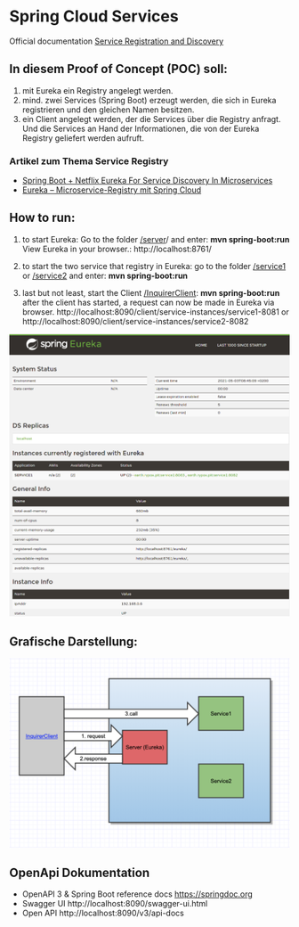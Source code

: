 # Spring Cloud Services
Official documentation [Service Registration and Discovery](https://spring.io/guides/gs/service-registration-and-discovery/)
## In diesem Proof of Concept (POC) soll:

 1. mit Eureka ein Registry angelegt werden.
 2. mind. zwei Services (Spring Boot) erzeugt werden, die sich in Eureka registrieren und den gleichen Namen besitzen.
 3. ein Client angelegt werden, der die Services über die Registry anfragt. Und die Services an Hand der Informationen, die von der Eureka Registry geliefert werden aufruft.

### Artikel zum Thema Service Registry
- [Spring Boot + Netflix Eureka For Service Discovery In Microservices](https://m.heise.de/developer/artikel/Eureka-Microservice-Registry-mit-Spring-Cloud-2848238.html?seite=all)
- [Eureka – Microservice-Registry mit Spring Cloud](https://medium.com/techno101/spring-boot-netflix-eureka-for-service-discovery-in-microservices-cc81cca96144)

## How to run:
 1. to start Eureka: 
Go to the folder [/server](server)/ and enter:
**mvn spring-boot:run** 
View Eureka in your browser.:
http://localhost:8761/

 2. to start the two service that registry in Eureka:
go to the folder [/service1](service1) or [/service2](service2) and enter: **mvn spring-boot:run**

3. last but not least, start the Client [/InquirerClient](InquirerClient): **mvn spring-boot:run**
after the client has started, a request can now be made in Eureka via browser.
http://localhost:8090/client/service-instances/service1-8081 or 
http://localhost:8090/client/service-instances/service2-8082


![Eureka System Status](res/eureka-system-status.png "Eureka System Status")

## Grafische Darstellung: 

![Komponenten-Diagramm](res/Bildschirmfoto%202021-04-30%20um%2001.44.15.png "Komponenten-Diagramm")

## OpenApi Dokumentation
- OpenAPI 3 & Spring Boot reference docs https://springdoc.org
- Swagger UI http://localhost:8090/swagger-ui.html
- Open API http://localhost:8090/v3/api-docs
